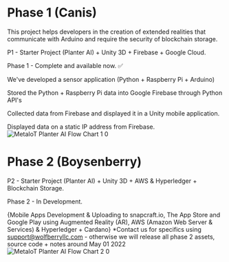 # Phase 1 (Canis)
This project helps developers in the creation of extended realities that communicate with Arduino and require the security of blockchain storage.

P1 - Starter Project (Planter AI) + Unity 3D + Firebase + Google Cloud.

Phase 1 - Complete and available now. ✅

We've developed a sensor application (Python + Raspberry Pi + Arduino)

Stored the Python + Raspberry Pi data into Google Firebase through Python API's

Collected data from Firebase and displayed it in a Unity mobile application.

Displayed data on a static IP address from Firebase.
![MetaIoT   Planter AI Flow Chart 1 0](https://user-images.githubusercontent.com/53659320/161518252-7e1999ac-5c23-45d2-9e21-aef1c52d8526.jpg)

    
    
# Phase 2 (Boysenberry)
P2 - Starter Project (Planter AI) +  Unity 3D + AWS & Hyperledger + Blockchain Storage.

Phase 2  - In Development.

{Mobile Apps Development & Uploading to snapcraft.io, The App Store and Google Play using Augmented Reality (AR), AWS (Amazon Web Server & Services) & Hyperledger + Cardano} *Contact us for specifics using support@wolfberryllc.com - otherwise we will release all phase 2 assets, source code + notes around May 01 2022
![MetaIoT   Planter AI Flow Chart 2 0](https://user-images.githubusercontent.com/53659320/161516784-40c85afc-555f-4295-9027-8c44dc78484d.jpg)
